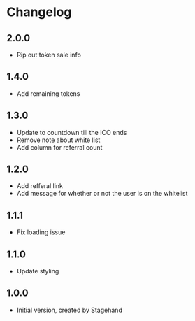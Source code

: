 # Changelog

## 2.0.0
- Rip out token sale info

## 1.4.0

- Add remaining tokens

## 1.3.0

- Update to countdown till the ICO ends
- Remove note about white list
- Add column for referral count

## 1.2.0

- Add refferal link
- Add message for whether or not the user is on the whitelist

## 1.1.1

- Fix loading issue

## 1.1.0

- Update styling

## 1.0.0

- Initial version, created by Stagehand
